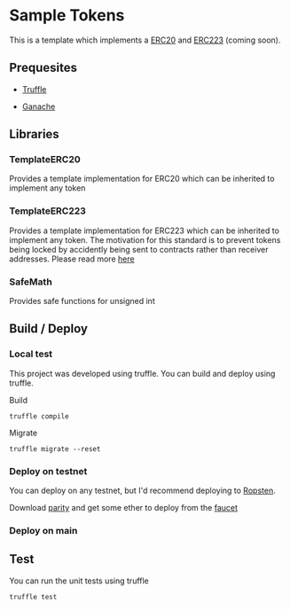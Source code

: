 # Sample Tokens

This is a template which implements a [ERC20](https://theethereum.wiki/w/index.php/ERC20_Token_Standard) and [ERC223](https://github.com/ethereum/EIPs/issues/223) (coming soon).

## Prequesites

* [Truffle](http://truffleframework.com/)

* [Ganache](http://truffleframework.com/ganache/)

## Libraries

### TemplateERC20

Provides a template implementation for ERC20 which can be inherited to implement any token

### TemplateERC223

Provides a template implementation for ERC223 which can be inherited to implement any token.  The motivation for this
standard is to prevent tokens being locked by accidently being sent to contracts rather than receiver addresses.  Please
read more [here](https://github.com/Dexaran/ERC223-token-standard/tree/Recommended)

### SafeMath

Provides safe functions for unsigned int


## Build / Deploy

### Local test

This project was developed using truffle.  You can build and deploy using truffle.

Build

```
truffle compile
```

Migrate
```
truffle migrate --reset
```

### Deploy on testnet

You can deploy on any testnet, but I'd recommend deploying to [Ropsten](https://ropsten.etherscan.io/).

Download [parity](https://www.parity.io/) and  get some ether to deploy from the [faucet](http://faucet.ropsten.be:3001/)



### Deploy on main


## Test

You can run the unit tests using truffle

```
truffle test
```


